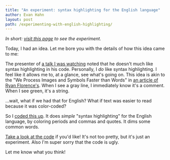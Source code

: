 ```yaml
---
title: "An experiment: syntax highlighting for the English language"
author: Evan Hahn
layout: post
path: /experimenting-with-english-highlighting/
---
```


_In short: [visit this page](https://evanhahn.github.io/English-text-highlighting/) to see the experiment._

Today, I had an idea. Let me bore you with the details of how this idea came to me:

The presenter of [a talk I was watching](http://programming.oreilly.com/2013/10/more-instantly-better-vim.html) noted that he doesn't much like syntax highlighting in his code. Personally, I _do_ like syntax highlighting. I feel like it allows me to, at a glance, see what's going on. This idea is akin to the "We Process Images and Symbols Faster than Words" in [an article of Ryan Florence's](http://ryanflorence.com/2011/case-against-coffeescript/). When I see a gray line, I immediately know it's a comment. When I see green, it's a string.

...wait, what if we had that for English? What if text was easier to read because it was color-coded?

So I [coded this up](https://evanhahn.github.io/English-text-highlighting/). It does _simple_ "syntax highlighting" for the English language, by coloring periods and commas and quotes. It dims some common words.

[Take a look at the code](https://github.com/EvanHahn/English-text-highlighting) if you'd like! It's not too pretty, but it's just an experiment. Also I'm super sorry that the code is ugly.

Let me know what you think!
